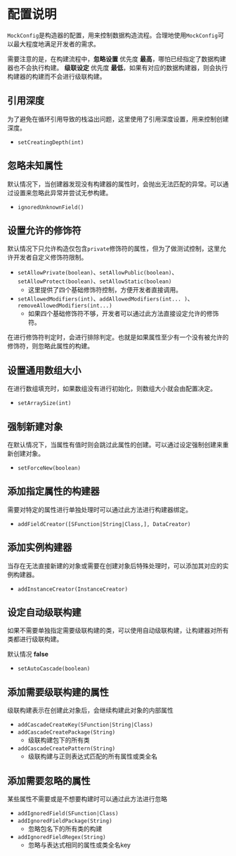 # 配置说明

`MockConfig`是构造器的配置，用来控制数据构造流程。合理地使用`MockConfig`可以最大程度地满足开发者的需求。

需要注意的是，在构建流程中，__忽略设置__ 优先度 __最高__，哪怕已经指定了数据构建器也不会执行构建。
__级联设定__ 优先度 __最低__，如果有对应的数据构建器，则会执行构建器的构建而不会进行级联构建。

## 引用深度

为了避免在循环引用导致的栈溢出问题，这里使用了引用深度设置，用来控制创建深度。

- `setCreatingDepth(int)`

## 忽略未知属性

默认情况下，当创建器发现没有构建器的属性时，会抛出无法匹配的异常。可以通过设置来忽略此异常并尝试无参构建。

- `ignoredUnknownField()`

## 设置允许的修饰符

默认情况下只允许构造仅包含`private`修饰符的属性，但为了做测试控制，这里允许开发者自定义修饰符限制。

- `setAllowPrivate(boolean)`、`setAllowPublic(boolean)`、`setAllowProtect(boolean)`、`setAllowStatic(boolean)`
  - 这里提供了四个基础修饰符控制，方便开发者直接调用。
- `setAllowedModifiers(int)`、`addAllowedModifiers(int... )`、`removeAllowedModifiers(int...)`
  - 如果四个基础修饰符不够，开发者可以通过此方法直接设定允许的修饰符。

在进行修饰符判定时，会进行排除判定。也就是如果属性至少有一个没有被允许的修饰符，则忽略此属性的构建。

## 设置通用数组大小

在进行数组填充时，如果数组没有进行初始化，则数组大小就会由配置决定。

- `setArraySize(int)`

## 强制新建对象

在默认情况下，当属性有值时则会跳过此属性的创建。可以通过设定强制创建来重新创建对象。

- `setForceNew(boolean)`

## 添加指定属性的构建器

需要对特定的属性进行单独处理时可以通过此方法进行构建器绑定。

- `addFieldCreator([SFunction|String|Class,], DataCreator)`

## 添加实例构建器

当存在无法直接新建的对象或需要在创建对象后特殊处理时，可以添加其对应的实例构建器。

- `addInstanceCreator(InstanceCreator)`

## 设定自动级联构建

如果不需要单独指定需要级联构建的类，可以使用自动级联构建，让构建器对所有类都进行级联构建。

默认情况 __false__

- `setAutoCascade(boolean)`

## 添加需要级联构建的属性

级联构建表示在创建此对象后，会继续构建此对象的内部属性

- `addCascadeCreateKey(SFunction|String|Class)`
- `addCascadeCreatePackage(String)`
  - 级联构建包下的所有类
- `addCascadeCreatePattern(String)`
  - 级联构建与正则表达式匹配的所有属性或类全名

## 添加需要忽略的属性

某些属性不需要或是不想要构建时可以通过此方法进行忽略

- `addIgnoredField(SFunction|Class)`
- `addIgnoredFieldPackage(String)`
  - 忽略包名下的所有类的构建
- `addIgnoredFieldRegex(String)`
  - 忽略与表达式相同的属性或类全名key
